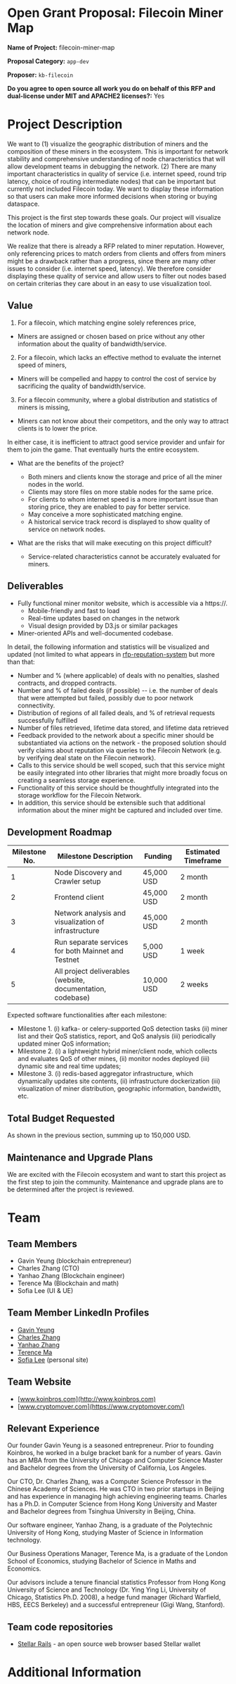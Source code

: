 # Open Grant Proposal: Filecoin Miner Map

**Name of Project:** filecoin-miner-map

**Proposal Category:** `app-dev`

**Proposer:** `kb-filecoin` 

**Do you agree to open source all work you do on behalf of this RFP and dual-license under MIT and APACHE2 licenses?:** Yes

# Project Description

<!--
Please describe exactly what you are planning to build. Make sure to include the following:
- Start with the need or problem you are trying to solve with this project.
- Describe why your solution is going to adequately solve this problem.

This section should be 2-3 paragraphs long.
-->

We want to (1) visualize the geographic distribution of miners and the composition of these miners in the ecosystem.  This is important for network stability and comprehensive understanding of node characteristics that will allow development teams in debugging the network.  (2) There are many important characteristics in quality of service (i.e. internet speed, round trip latency, choice of routing intermediate nodes) that can be important but currently not included Filecoin today.  We want to display these information so that users can make more informed decisions when storing or buying dataspace.

This project is the first step towards these goals.  Our project will visualize the location of miners and give comprehensive information about each network node. 

We realize that there is already a RFP related to miner reputation.  However, only referencing prices to match orders from clients and offers from miners might be a drawback rather than a progress, since there are many other issues to consider (i.e. internet speed, latency).  We therefore consider displaying these quality of service and allow users to filter out nodes based on certain criterias they care about in an easy to use visualization tool.

## Value

<!--
Please describe in more detail why this proposal is valuable for the Filecoin ecosystem. Answer the following questions:
- What are the benefits to getting this right?
- What are the risks if you don't get it right?
- What are the risks that will make executing on this project difficult?

This section should be 1-3 paragraphs long.
-->

1. For a filecoin, which matching engine solely references price, 
  - Miners are assigned or chosen based on price without any other information about the quality of bandwidth/service.
2. For a filecoin, which lacks an effective method to evaluate the internet speed of miners, 
  - Miners will be compelled and happy to control the cost of service by sacrificing the quality of bandwidth/service. 
3. For a filecoin community, where a global distribution and statistics of miners is missing,
  - Miners can not know about their competitors, and the only way to attract clients is to lower the price.

In either case, it is inefficient to attract good service provider and unfair for them to join the game. That eventually hurts the entire ecosystem.

- What are the benefits of the project?
  - Both miners and clients know the storage and price of all the miner nodes in the world.
  - Clients may store files on more stable nodes for the same price.
  - For clients to whom internet speed is a more important issue than storing price, they are enabled to pay for better service.
  - May conceive a more sophisticated matching engine.
  - A historical service track record is displayed to show quality of service on network nodes.

- What are the risks that will make executing on this project difficult?
  - Service-related characteristics cannot be accurately evaluated for miners.

## Deliverables

<!--
Please describe in detail what your final deliverable for this project will be. Include a specification of the project and what functionality the software will deliver when it is finished.
-->

- Fully functional miner monitor website, which is accessible via a https://.
  - Mobile-friendly and fast to load
  - Real-time updates based on changes in the network
  - Visual design provided by D3.js or similar packages
- Miner-oriented APIs and well-documented codebase.

In detail, the following information and statistics will be visualized and updated (not limited to what appears in [rfp-reputation-system](https://github.com/filecoin-project/devgrants/blob/master/rfps/rfp-reputation-system.md) but more than that:

  - Number and % (where applicable) of deals with no penalties, slashed contracts, and dropped contracts.
  - Number and % of failed deals (if possible) -- i.e. the number of deals that were attempted but failed, possibly due to poor network connectivity.
  - Distribution of regions of all failed deals, and % of retrieval requests successfully fulfilled
  - Number of files retrieved, lifetime data stored, and lifetime data retrieved
  - Feedback provided to the network about a specific miner should be substantiated via actions on the network - the proposed solution should verify claims about reputation via queries to the Filecoin Network (e.g. by verifying deal state on the Filecoin network).
  - Calls to this service should be well scoped, such that this service might be easily integrated into other libraries that might more broadly focus on creating a seamless storage experience.
  - Functionality of this service should be thoughtfully integrated into the storage workflow for the Filecoin Network.
  - In addition, this service should be extensible such that additional information about the miner might be captured and included over time.

## Development Roadmap

<!--
Please break up your development work into a clear set of milestones. This section needs to be very detailed (will vary on the project, but aim for around 2 pages for this section).

For each milestone, please describe:
- The software functionality that we can expect after the completion of each milestone. This should be detailed enough that it can be used to ensure that the software meets the specification you outlined in the Deliverables.
- How many people will be working on each milestone and their roles
- The amount of funding required for each milestone
- How much time this milestone will take to achieve (using real dates)
-->

|Milestone No.|Milestone Description|Funding|Estimated Timeframe|
|---|---|---|---|
|1|Node Discovery and Crawler setup|45,000 USD|2 month|
|2|Frontend client|45,000 USD|2 month|
|3|Network analysis and visualization of infrastructure|45,000 USD|2 month|
|4|Run separate services for both Mainnet and Testnet|5,000 USD|1 week|
|5|All project deliverables (website, documentation, codebase)|10,000 USD|2 weeks|

Expected software functionalities after each milestone:
- Milestone 1. (i) kafka- or celery-supported QoS detection tasks (ii) miner list and their QoS statistics, report, and QoS analysis (iii) periodically updated miner QoS information;
- Milestone 2. (i) a lightweight hybrid miner/client node, which collects and evaluates QoS of other mines, (ii) monitor nodes deployed (iii) dynamic site and real time updates;
- Milestone 3. (i) redis-based aggregator infrastructure, which dynamically updates site contents, (ii) infrastructure dockerization (iii) visualization of miner distribution, geographic information, bandwidth, etc.

## Total Budget Requested

<!--
Sum up the total requested budget across all milestones, and include that figure here. Also, please include a budget breakdown to specify how you are planning to spend these funds.
-->

As shown in the previous section, summing up to 150,000 USD.

## Maintenance and Upgrade Plans

<!--
Specify your team's long-term plans to maintain this software and upgrade it over time.
-->

We are excited with the Filecoin ecosystem and want to start this project as the first step to join the community. Maintenance and upgrade plans are to be determined after the project is reviewed.

# Team

## Team Members

- Gavin Yeung (blockchain entrepreneur)
- Charles Zhang (CTO)
- Yanhao Zhang (Blockchain engineer)
- Terence Ma (Blockchain and math)
- Sofia Lee (UI & UE)

## Team Member LinkedIn Profiles

- [Gavin Yeung](https://www.linkedin.com/in/gavin-yeung-3a32141/)
- [Charles Zhang](https://www.linkedin.com/in/charles4zzhang/)
- [Yanhao Zhang](https://www.linkedin.com/in/%E8%A8%80%E8%B1%AA-%E5%BC%A0-5ba646169/)
- [Terence Ma](https://www.linkedin.com/in/terencema1023/)
- [Sofia Lee](https://urilee.hashbase.io/) (personal site)

## Team Website

<!--
Please link to your team's website here (make sure it's `https`)
-->

- [www.koinbros.com](http://www.koinbros.com)
- [www.cryptomover.com](https://www.cryptomover.com/)

## Relevant Experience

<!--
Please describe (in words) your team's relevant experience, and why you think you are the right team to build this project. You can cite your team's prior experience in similar domains, doing similar dev work, individual team members' backgrounds, etc.
-->

Our founder Gavin Yeung is a seasoned entrepreneur.  Prior to founding Koinbros, he worked in a bulge bracket bank for a number of years.  Gavin has an MBA from the University of Chicago and Computer Science Master and Bachelor degrees from the University of California, Los Angeles.

Our CTO, Dr. Charles Zhang, was a Computer Science Professor in the Chinese Academy of Sciences.  He was CTO in two prior startups in Beijing and has experience in managing high achieving engineering teams.  Charles has a Ph.D. in Computer Science from Hong Kong University and Master and Bachelor degrees from Tsinghua University in Beijing, China.


Our software engineer, Yanhao Zhang, is a graduate of the Polytechnic University of Hong Kong, studying Master of Science in Information technology.

Our Business Operations Manager, Terence Ma, is a graduate of the London School of Economics, studying Bachelor of Science in Maths and Economics.

Our advisors include a tenure financial statistics Professor from Hong Kong University of Science and Technology (Dr. Ying Ying Li, University of Chicago, Statistics Ph.D. 2008), a hedge fund manager (Richard Warfield, HBS, EECS Berkeley) and a successful entrepreneur (Gigi Wang, Stanford).

## Team code repositories

<!--
Please provide links to your team's prior code repos for similar or related projects.
-->

- [Stellar Rails](https://github.com/cryptomover-software/stellar-rails-wallet) - an open source web browser based Stellar wallet

# Additional Information

<!--
Please include any additional information that you think would be useful in helping us to evaluate your proposal.
-->


